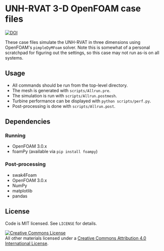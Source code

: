 UNH-RVAT 3-D OpenFOAM case files
================================

[![DOI](https://zenodo.org/badge/doi/10.5281/zenodo.47926.svg)](http://dx.doi.org/10.5281/zenodo.47926)

These case files simulate the UNH-RVAT in three dimensions using OpenFOAM's
`pimpleDyMFoam` solver. Note this is somewhat of a personal scratchpad for
figuring out the settings, so this case may not run as-is on all
systems.


## Usage

  * All commands should be run from the top-level directory.
  * The mesh is generated with `scripts/Allrun.pre`.
  * The simulation is run with `scripts/Allrun.postmesh`.
  * Turbine performance can be displayed with `python scripts/perf.py`.
  * Post-processing is done with `scripts/Allrun.post`.


## Dependencies

### Running

  * OpenFOAM 3.0.x
  * foamPy (available via `pip install foampy`)


### Post-processing

  * swak4Foam
  * OpenFOAM 3.0.x
  * NumPy
  * matplotlib
  * pandas


## License

Code is MIT licensed. See `LICENSE` for details.

<a rel="license" href="http://creativecommons.org/licenses/by/4.0/">
<img alt="Creative Commons License" style="border-width:0" src="http://i.creativecommons.org/l/by/4.0/88x31.png" />
</a><br />All other materials licensed under a <a rel="license" href="http://creativecommons.org/licenses/by/4.0/"/>
Creative Commons Attribution 4.0 International License</a>.

